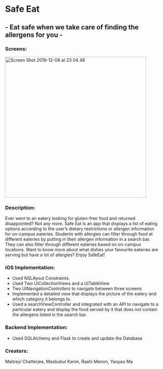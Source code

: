 # Safe Eat
## - Eat safe when we take care of finding the allergens for you -
### Screens: 
<img width="459" alt="Screen Shot 2019-12-08 at 23 04 48" src="https://user-images.githubusercontent.com/42630113/70406571-34bf3800-1a0f-11ea-82f6-5ed5c0ac72ce.png">



### Description: 
Ever went to an eatery looking for gluten-free food and returned disappointed? Not any more. Safe Eat is an app that displays a list of eating options according to the user’s dietary restrictions or allergen information for on-campus eateries. Students with allergies can filter through food at different eateries by putting in their allergen information in a search bar. They can also filter through different eateries based on on-campus locations. Want to know more about what dishes your favourite eateries are serving but have a lot of allergies? Enjoy SafeEat!


### iOS Implementation: 
- Used NSLAyout Constraints. 
- Used Two UICollectionViews and a UITableView 
- Two UINavigationControllers to navigate between three screens
- Implemented a detailed view that displays the picture of the eatery and which category it belongs to.
- Used a searchViewController and integrated with an API to navigate to a particular eatery and display the food served by it that does not contain the allergens listed in the search bar.
                    
### Backend Implementation: 
- Used SQLAlchemy and Flask to create and update the Database
### Creators: 
Maitreyi Chatterjee, Masbubul Karim, Raahi Menon, Yaoyao Ma
